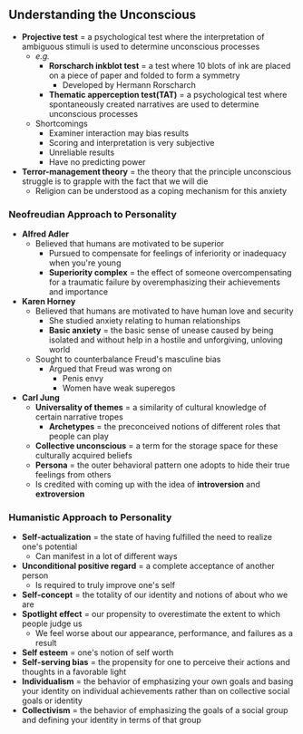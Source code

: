 ## Understanding the Unconscious
- **Projective test** = a psychological test where the interpretation of ambiguous stimuli is used to determine unconscious processes
    * *e.g.*
        + **Rorscharch inkblot test** = a test where 10 blots of ink are placed on a piece of paper and folded to form a symmetry
            - Developed by Hermann Rorscharch
        + **Thematic apperception test(TAT)** = a psychological test where spontaneously created narratives are used to determine unconscious processes
    * Shortcomings
        + Examiner interaction may bias results
        + Scoring and interpretation is very subjective
        + Unreliable results
        + Have no predicting power
- **Terror-management theory** = the theory that the principle unconscious struggle is to grapple with the fact that we will die
    * Religion can be understood as a coping mechanism for this anxiety

### Neofreudian Approach to Personality
- **Alfred Adler**
    * Believed that humans are motivated to be superior
        + Pursued to compensate for feelings of inferiority or inadequacy when you're young
        + **Superiority complex** = the effect of someone overcompensating for a traumatic failure by overemphasizing their achievements and importance
- **Karen Horney**
    * Believed that humans are motivated to have human love and security
        + She studied anxiety relating to human relationships
        + **Basic anxiety** = the basic sense of unease caused by being isolated and without help in a hostile and unforgiving, unloving world
    * Sought to counterbalance Freud's masculine bias
        + Argued that Freud was wrong on
            - Penis envy
            - Women have weak superegos
- **Carl Jung**
    * **Universality of themes** = a similarity of cultural knowledge of certain narrative tropes
        + **Archetypes** = the preconceived notions of different roles that people can play
    * **Collective unconscious** = a term for the storage space for these culturally acquired beliefs
    * **Persona** = the outer behavioral pattern one adopts to hide their true feelings from others
    * Is credited with coming up with the idea of **introversion** and **extroversion**

### Humanistic Approach to Personality
- **Self-actualization** = the state of having fulfilled the need to realize one's potential
    * Can manifest in a lot of different ways
- **Unconditional positive regard** = a complete acceptance of another person
    * Is required to truly improve one's self
- **Self-concept** = the totality of our identity and notions of about who we are
- **Spotlight effect** = our propensity to overestimate the extent to which people judge us
    * We feel worse about our appearance, performance, and failures as a result
- **Self esteem** = one's notion of self worth
- **Self-serving bias** = the propensity for one to perceive their actions and thoughts in a favorable light
- **Individualism** = the behavior of emphasizing your own goals and basing your identity on individual achievements rather than on collective social goals or identity
- **Collectivism** = the behavior of emphasizing the goals of a social group and defining your identity in terms of that group
